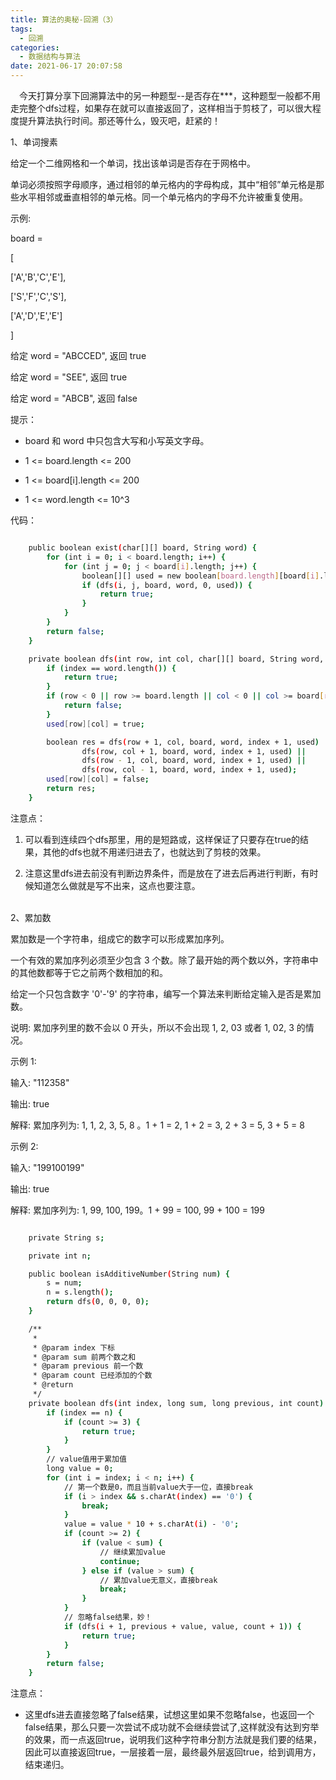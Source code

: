 ```yaml
---
title: 算法的奥秘-回溯（3）
tags:
  - 回溯
categories:
  - 数据结构与算法
date: 2021-06-17 20:07:58
---
```


&ensp;&ensp;今天打算分享下回溯算法中的另一种题型--是否存在***，这种题型一般都不用走完整个dfs过程，如果存在就可以直接返回了，这样相当于剪枝了，可以很大程度提升算法执行时间。那还等什么，毁灭吧，赶紧的！

    
1、单词搜素

给定一个二维网格和一个单词，找出该单词是否存在于网格中。

单词必须按照字母顺序，通过相邻的单元格内的字母构成，其中“相邻”单元格是那些水平相邻或垂直相邻的单元格。同一个单元格内的字母不允许被重复使用。

<!-- more -->

示例:

board =

[

  ['A','B','C','E'],

  ['S','F','C','S'],

  ['A','D','E','E']

]

给定 word = "ABCCED", 返回 true

给定 word = "SEE", 返回 true

给定 word = "ABCB", 返回 false

提示：

* board 和 word 中只包含大写和小写英文字母。

* 1 <= board.length <= 200

* 1 <= board[i].length <= 200

* 1 <= word.length <= 10^3

代码：
```bash

    public boolean exist(char[][] board, String word) {
        for (int i = 0; i < board.length; i++) {
            for (int j = 0; j < board[i].length; j++) {
                boolean[][] used = new boolean[board.length][board[i].length];
                if (dfs(i, j, board, word, 0, used)) {
                    return true;
                }
            }
        }
        return false;
    }

    private boolean dfs(int row, int col, char[][] board, String word, int index, boolean[][] used) {
        if (index == word.length()) {
            return true;
        }
        if (row < 0 || row >= board.length || col < 0 || col >= board[row].length || board[row][col] != word.charAt(index) || used[row][col]) {
            return false;
        }
        used[row][col] = true;

        boolean res = dfs(row + 1, col, board, word, index + 1, used) ||
                dfs(row, col + 1, board, word, index + 1, used) ||
                dfs(row - 1, col, board, word, index + 1, used) ||
                dfs(row, col - 1, board, word, index + 1, used);
        used[row][col] = false;
        return res;
    }
```

注意点：

1. 可以看到连续四个dfs那里，用的是短路或，这样保证了只要存在true的结果，其他的dfs也就不用递归进去了，也就达到了剪枝的效果。

2. 注意这里dfs进去前没有判断边界条件，而是放在了进去后再进行判断，有时候知道怎么做就是写不出来，这点也要注意。

<br>
2、累加数

累加数是一个字符串，组成它的数字可以形成累加序列。

一个有效的累加序列必须至少包含 3 个数。除了最开始的两个数以外，字符串中的其他数都等于它之前两个数相加的和。

给定一个只包含数字 '0'-'9' 的字符串，编写一个算法来判断给定输入是否是累加数。

说明: 累加序列里的数不会以 0 开头，所以不会出现 1, 2, 03 或者 1, 02, 3 的情况。

示例 1:

输入: "112358"

输出: true 

解释: 累加序列为: 1, 1, 2, 3, 5, 8 。1 + 1 = 2, 1 + 2 = 3, 2 + 3 = 5, 3 + 5 = 8

示例 2:

输入: "199100199"

输出: true 

解释: 累加序列为: 1, 99, 100, 199。1 + 99 = 100, 99 + 100 = 199

```bash

    private String s;

    private int n;

    public boolean isAdditiveNumber(String num) {
        s = num;
        n = s.length();
        return dfs(0, 0, 0, 0);
    }

    /**
     *
     * @param index 下标
     * @param sum 前两个数之和
     * @param previous 前一个数
     * @param count 已经添加的个数
     * @return
     */
    private boolean dfs(int index, long sum, long previous, int count) {
        if (index == n) {
            if (count >= 3) {
                return true;
            }
        }
        // value值用于累加值
        long value = 0;
        for (int i = index; i < n; i++) {
            // 第一个数是0，而且当前value大于一位，直接break
            if (i > index && s.charAt(index) == '0') {
                break;
            }
            value = value * 10 + s.charAt(i) - '0';
            if (count >= 2) {
                if (value < sum) {
                    // 继续累加value
                    continue;
                } else if (value > sum) {
                    // 累加value无意义，直接break
                    break;
                }
            }
            // 忽略false结果，妙！
            if (dfs(i + 1, previous + value, value, count + 1)) {
                return true;
            }
        }
        return false;
    }
```

注意点：
* 这里dfs进去直接忽略了false结果，试想这里如果不忽略false，也返回一个false结果，那么只要一次尝试不成功就不会继续尝试了,这样就没有达到穷举的效果，而一点返回true，说明我们这种字符串分割方法就是我们要的结果，因此可以直接返回true，一层接着一层，最终最外层返回true，给到调用方，结束递归。